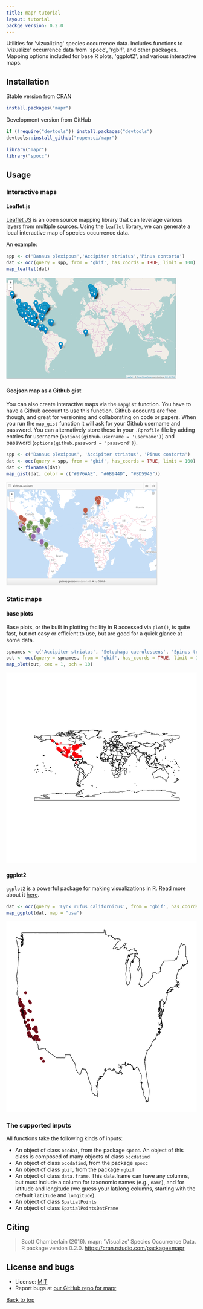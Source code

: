 ```yaml
---
title: mapr tutorial
layout: tutorial
packge_version: 0.2.0
---
```




Utilities for 'vizualizing' species occurrence data. Includes functions to 'vizualize' occurrence data from 'spocc', 'rgbif', and other packages. Mapping options included for base R plots, 'ggplot2', and various interactive maps.

<section id="installation">

## Installation

Stable version from CRAN


```r
install.packages("mapr")
```

Development version from GitHub


```r
if (!require("devtools")) install.packages("devtools")
devtools::install_github("ropensci/mapr")
```


```r
library("mapr")
library("spocc")
```

<section id="usage">

## Usage

### Interactive maps

#### Leaflet.js

[Leaflet JS](http://leafletjs.com/) is an open source mapping library that can leverage various layers from multiple sources. Using the [`leaflet`](http://cran.rstudio.com/package=leaflet) library, we can generate a local interactive map of species occurrence data.

An example:


```r
spp <- c('Danaus plexippus','Accipiter striatus','Pinus contorta')
dat <- occ(query = spp, from = 'gbif', has_coords = TRUE, limit = 100)
map_leaflet(dat)
```

![leaflet](../assets/tutorial-images/mapr/leaflet.png)

#### Geojson map as a Github gist

You can also create interactive maps via the `mapgist` function. You have to have a Github account to use this function. Github accounts are free though, and great for versioning and collaborating on code or papers. When you run the `map_gist` function it will ask for your Github username and password. You can alternatively store those in your `.Rprofile` file by adding entries for username (`options(github.username = 'username')`) and password (`options(github.password = 'password')`).


```r
spp <- c('Danaus plexippus', 'Accipiter striatus', 'Pinus contorta')
dat <- occ(query = spp, from = 'gbif', has_coords = TRUE, limit = 100)
dat <- fixnames(dat)
map_gist(dat, color = c("#976AAE", "#6B944D", "#BD5945"))
```

![gist](../assets/tutorial-images/mapr/gist.png)

### Static maps

#### base plots

Base plots, or the built in plotting facility in R accessed via `plot()`, is quite fast, but not easy or efficient to use, but are good for a quick glance at some data.


```r
spnames <- c('Accipiter striatus', 'Setophaga caerulescens', 'Spinus tristis')
out <- occ(query = spnames, from = 'gbif', has_coords = TRUE, limit = 100)
map_plot(out, cex = 1, pch = 10)
```

![plot of chunk unnamed-chunk-7](../assets/tutorial-images/mapr/unnamed-chunk-7-1.png)

#### ggplot2

`ggplot2` is a powerful package for making visualizations in R. Read more about it [here](https://cran.rstudio.com/web/packages/ggplot2/).


```r
dat <- occ(query = 'Lynx rufus californicus', from = 'gbif', has_coords = TRUE, limit = 200)
map_ggplot(dat, map = "usa")
```

![plot of chunk unnamed-chunk-8](../assets/tutorial-images/mapr/unnamed-chunk-8-1.png)

### The supported inputs

All functions take the following kinds of inputs:

* An object of class `occdat`, from the package `spocc`. An object of
this class is composed of many objects of class `occdatind`
* An object of class `occdatind`, from the package `spocc`
* An object of class `gbif`, from the package `rgbif`
* An object of class `data.frame`. This data.frame can have any columns, but
must include a column for taxonomic names (e.g., `name`), and for latitude
and longitude (we guess your lat/long columns, starting with the default
`latitude` and `longitude`).
* An object of class `SpatialPoints`
* An object of class `SpatialPointsDatFrame`

<section id="citing">

## Citing

> Scott Chamberlain (2016). mapr: 'Visualize' Species Occurrence Data. R package version 0.2.0. https://cran.rstudio.com/package=mapr


<section id="license_bugs">

## License and bugs

* License: [MIT](http://opensource.org/licenses/MIT)
* Report bugs at [our GitHub repo for mapr](https://github.com/ropensci/mapr/issues?state=open)


[Back to top](#top)
